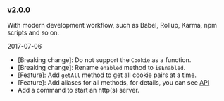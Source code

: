 ### v2.0.0

With modern development workflow, such as Babel, Rollup, Karma, npm scripts and so on.

2017-07-06

- [Breaking change]: Do not support the `Cookie` as a function.
- [Breaking change]: Rename `enabled` method to `isEnabled`.
- [Feature]: Add `getAll` method to get all cookie pairs at a time.
- [Feature]: Add aliases for all methods, for details, you can see [API](https://github.com/Alex1990/tiny-cookie#apis)
- Add a command to start an http(s) server.
